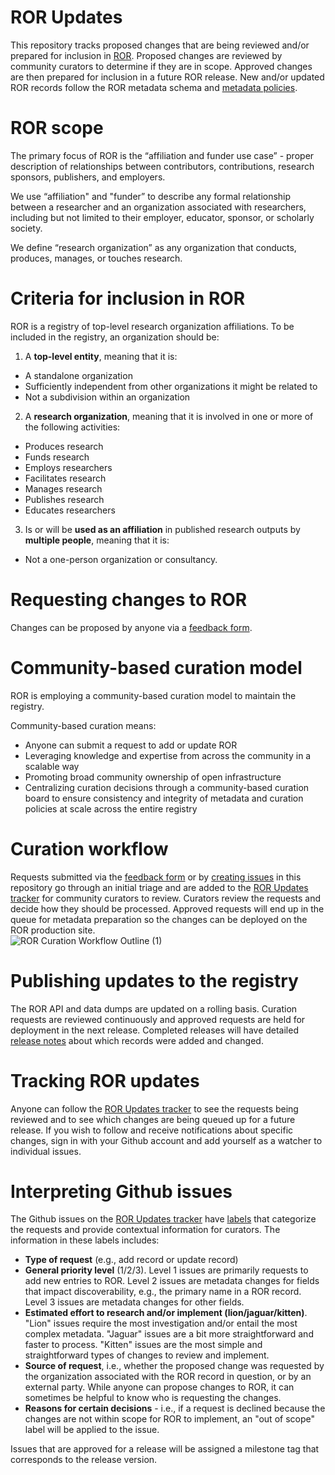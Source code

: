 # ROR Updates
This repository tracks proposed changes that are being reviewed and/or prepared for inclusion in [ROR](https://ror.org/). Proposed changes are reviewed by community curators to determine if they are in scope. Approved changes are then prepared for inclusion in a future ROR release. New and/or updated ROR records follow the ROR metadata schema and [metadata policies](https://github.com/ror-community/ror-updates/wiki/ROR-Metadata-Policies).
# ROR scope
The primary focus of ROR is the “affiliation and funder use case” - proper description of relationships between contributors, contributions, research sponsors, publishers, and employers. 

We use “affiliation" and "funder” to describe any formal relationship between a researcher and an organization associated with researchers, including but not limited to their employer, educator, sponsor, or scholarly society. 

We define “research organization” as any organization that conducts, produces, manages, or touches research.
# Criteria for inclusion in ROR
ROR is a registry of top-level research organization affiliations. To be included in the registry, an organization should be:
1. A **top-level entity**, meaning that it is:
- A standalone organization
- Sufficiently independent from other organizations it might be related to
- Not a subdivision within an organization
2. A **research organization**, meaning that it is involved in one or more of the following activities:
- Produces research
- Funds research
- Employs researchers
- Facilitates research
- Manages research
- Publishes research
- Educates researchers
3. Is or will be **used as an affiliation** in published research outputs by **multiple people**, meaning that it is:
- Not a one-person organization or consultancy.
# Requesting changes to ROR
Changes can be proposed by anyone via a [feedback form](https://curation-request.ror.org). 

# Community-based curation model
ROR is employing a community-based curation model to maintain the registry. 

Community-based curation means:
- Anyone can submit a request to add or update ROR
- Leveraging knowledge and expertise from across the community in a scalable way
- Promoting broad community ownership of open infrastructure
- Centralizing curation decisions through a community-based curation board to ensure consistency and integrity of metadata and curation policies at scale across the entire registry

# Curation workflow
Requests submitted via the [feedback form](https://curation-request.ror.org) or by [creating issues](https://github.com/ror-community/ror-updates/issues/new/choose) in this repository go through an initial triage and are added to the [ROR Updates tracker](https://github.com/ror-community/ror-updates/projects/1) for community curators to review. Curators review the requests and decide how they should be processed. Approved requests will end up in the queue for metadata preparation so the changes can be deployed on the ROR production site.  
![ROR Curation Workflow Outline (1)](https://user-images.githubusercontent.com/45110557/119412383-a4c38b80-bca0-11eb-9caa-81c3f4654949.jpg)

# Publishing updates to the registry
The ROR API and data dumps are updated on a rolling basis. Curation requests are reviewed continuously and approved requests are held for deployment in the next release. Completed releases will have detailed [release notes](https://github.com/ror-community/ror-updates/releases) about which records were added and changed.  

# Tracking ROR updates
Anyone can follow the [ROR Updates tracker](https://github.com/ror-community/ror-updates/projects/1) to see the requests being reviewed and to see which changes are being queued up for a future release. If you wish to follow and receive notifications about specific changes, sign in with your Github account and add yourself as a watcher to individual issues. 

# Interpreting Github issues
The Github issues on the [ROR Updates tracker](https://github.com/ror-community/ror-updates/projects/1) have [labels](https://github.com/ror-community/ror-updates/labels) that categorize the requests and provide contextual information for curators. The information in these labels includes:
- **Type of request** (e.g., add record or update record)
- **General priority level** (1/2/3). Level 1 issues are primarily requests to add new entries to ROR. Level 2 issues are metadata changes for fields that impact discoverability, e.g., the primary name in a ROR record. Level 3 issues are metadata changes for other fields. 
- **Estimated effort to research and/or implement (lion/jaguar/kitten)**. "Lion" issues require the most investigation and/or entail the most complex metadata. "Jaguar" issues are a bit more straightforward and faster to process. "Kitten" issues are the most simple and straightforward types of changes to review and implement.
- **Source of request**, i.e., whether the proposed change was requested by the organization associated with the ROR record in question, or by an external party. While anyone can propose changes to ROR, it can sometimes be helpful to know who is requesting the changes.
- **Reasons for certain decisions** - i.e., if a request is declined because the changes are not within scope for ROR to implement, an "out of scope" label will be applied to the issue. 

Issues that are approved for a release will be assigned a milestone tag that corresponds to the release version. 


